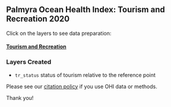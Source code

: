 ## Palmyra Ocean Health Index: Tourism and Recreation 2020  

Click on the layers to see data preparation:  

#### [Tourism and Recreation](https://ohi-4site.github.io/pal-prep/prep/tr/v2020/tr_data_prep.html)

### Layers Created

- `tr_status` status of tourism relative to the reference point     


Please see our [citation policy](http://ohi-science.org/citation-policy/) if you use OHI data or methods.   

Thank you! 